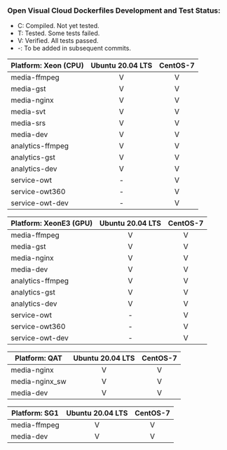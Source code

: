 ### Open Visual Cloud Dockerfiles Development and Test Status:
- C: Compiled. Not yet tested.
- T: Tested. Some tests failed.
- V: Verified. All tests passed.
- -: To be added in subsequent commits.


| Platform: Xeon (CPU) |  Ubuntu 20.04 LTS | CentOS-7 |
|-----|:---:|:---:|
| media-ffmpeg | V | V |
| media-gst | V | V |
| media-nginx | V | V |
| media-svt | V | V |
| media-srs | V | V |
| media-dev | V | V |
| analytics-ffmpeg | V | V |
| analytics-gst | V | V |
| analytics-dev | V | V |
| service-owt | - | V |
| service-owt360 | - | V |
| service-owt-dev | - | V |

| Platform: XeonE3 (GPU) | Ubuntu 20.04 LTS | CentOS-7 |
|-----|:---:|:---:|
| media-ffmpeg | V | V |
| media-gst | V | V |
| media-nginx | V | V |
| media-dev | V | V |
| analytics-ffmpeg | V | V |
| analytics-gst | V | V |
| analytics-dev | V | V |
| service-owt | - | V |
| service-owt360 | - | V |
| service-owt-dev | - | V |

| Platform: QAT | Ubuntu 20.04 LTS | CentOS-7 |
|-----|:---:|:---:|
| media-nginx | V | V |
| media-nginx_sw | V | V |
| media-dev | V | V |


| Platform: SG1 | Ubuntu 20.04 LTS | CentOS-7 |
|-----|:---:|:---:|
| media-ffmpeg | V | V |
| media-dev | V | V |
